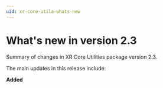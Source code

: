 ```yaml
---
uid: xr-core-utila-whats-new
---
```

# What's new in version 2.3

Summary of changes in XR Core Utilities package version 2.3.

The main updates in this release include:

**Added**


